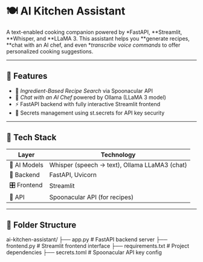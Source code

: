 # 🍽 AI Kitchen Assistant

A text-enabled cooking companion powered by *FastAPI, **Streamlit, **Whisper, and **LLaMA 3. This assistant helps you **generate recipes, **chat with an AI chef, and even **transcribe voice commands* to offer personalized cooking suggestions.

---

## 🚀 Features

- 🧾 *Ingredient-Based Recipe Search* via Spoonacular API
- 🤖 *Chat with an AI Chef* powered by Ollama (LLaMA 3 model)
- ⚡ FastAPI backend with fully interactive Streamlit frontend
- 🔐 Secrets management using st.secrets for API key security

---

## 🧠 Tech Stack

| Layer        | Technology                        |
|--------------|-----------------------------------|
| 🧠 AI Models | Whisper (speech → text), Ollama LLaMA3 (chat) |
| 🧪 Backend    | FastAPI, Uvicorn                  |
| 🎛 Frontend  | Streamlit                         |
| 📡 API       | Spoonacular API (for recipes)     |

---

## 📁 Folder Structure
ai-kitchen-assistant/
├── app.py                  # FastAPI backend server
├── frontend.py             # Streamlit frontend interface
├── requirements.txt        # Project dependencies
├── secrets.toml            # Spoonacular API key config
